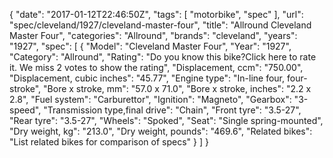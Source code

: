 {
    "date": "2017-01-12T22:46:50Z",
    "tags": [
        "motorbike",
        "spec"
    ],
    "url": "spec\/cleveland\/1927\/cleveland-master-four",
    "title": "Allround Cleveland Master Four",
    "categories": "Allround",
    "brands": "cleveland",
    "years": "1927",
    "spec": [
        {
            "Model": "Cleveland Master Four",
            "Year": "1927",
            "Category": "Allround",
            "Rating": "Do you know this bike?Click here to rate it. We miss 2 votes to show the rating",
            "Displacement, ccm": "750.00",
            "Displacement, cubic inches": "45.77",
            "Engine type": "In-line four, four-stroke",
            "Bore x stroke, mm": "57.0 x 71.0",
            "Bore x stroke, inches": "2.2 x 2.8",
            "Fuel system": "Carburettor",
            "Ignition": "Magneto",
            "Gearbox": "3-speed",
            "Transmission type,final drive": "Chain",
            "Front tyre": "3.5-27",
            "Rear tyre": "3.5-27",
            "Wheels": "Spoked",
            "Seat": "Single spring-mounted",
            "Dry weight, kg": "213.0",
            "Dry weight, pounds": "469.6",
            "Related bikes": "List related bikes for comparison of specs"
        }
    ]
}